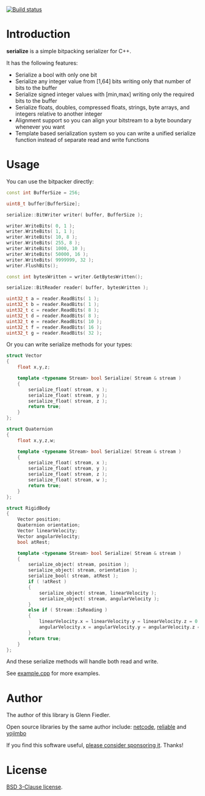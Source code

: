 [![Build status](https://github.com/mas-bandwidth/serialize/workflows/CI/badge.svg)](https://github.com/mas-bandwidth/serialize/actions?query=workflow%3ACI)

# Introduction

**serialize** is a simple bitpacking serializer for C++.

It has the following features:

* Serialize a bool with only one bit
* Serialize any integer value from [1,64] bits writing only that number of bits to the buffer
* Serialize signed integer values with [min,max] writing only the required bits to the buffer
* Serialize floats, doubles, compressed floats, strings, byte arrays, and integers relative to another integer
* Alignment support so you can align your bitstream to a byte boundary whenever you want
* Template based serialization system so you can write a unified serialize function instead of separate read and write functions

# Usage

You can use the bitpacker directly:

```c++
const int BufferSize = 256;

uint8_t buffer[BufferSize];

serialize::BitWriter writer( buffer, BufferSize );

writer.WriteBits( 0, 1 );
writer.WriteBits( 1, 1 );
writer.WriteBits( 10, 8 );
writer.WriteBits( 255, 8 );
writer.WriteBits( 1000, 10 );
writer.WriteBits( 50000, 16 );
writer.WriteBits( 9999999, 32 );
writer.FlushBits();

const int bytesWritten = writer.GetBytesWritten();

serialize::BitReader reader( buffer, bytesWritten );

uint32_t a = reader.ReadBits( 1 );
uint32_t b = reader.ReadBits( 1 );
uint32_t c = reader.ReadBits( 8 );
uint32_t d = reader.ReadBits( 8 );
uint32_t e = reader.ReadBits( 10 );
uint32_t f = reader.ReadBits( 16 );
uint32_t g = reader.ReadBits( 32 );
```

Or you can write serialize methods for your types:

```c++
struct Vector
{
    float x,y,z;

    template <typename Stream> bool Serialize( Stream & stream )
    {
        serialize_float( stream, x );
        serialize_float( stream, y );
        serialize_float( stream, z );
        return true;
    }
};

struct Quaternion
{
    float x,y,z,w;

    template <typename Stream> bool Serialize( Stream & stream )
    {
        serialize_float( stream, x );
        serialize_float( stream, y );
        serialize_float( stream, z );
        serialize_float( stream, w );
        return true;
    }
};

struct RigidBody
{
    Vector position;
    Quaternion orientation;
    Vector linearVelocity;
    Vector angularVelocity;
    bool atRest;

    template <typename Stream> bool Serialize( Stream & stream )
    {
        serialize_object( stream, position );
        serialize_object( stream, orientation );
        serialize_bool( stream, atRest );
        if ( !atRest )
        {
            serialize_object( stream, linearVelocity );
            serialize_object( stream, angularVelocity );
        }
        else if ( Stream::IsReading )
        {
            linearVelocity.x = linearVelocity.y = linearVelocity.z = 0.0;
            angularVelocity.x = angularVelocity.y = angularVelocity.z = 0.0;
        }
        return true;
    }
};
```

And these serialize methods will handle both read and write.

See [example.cpp](example.cpp) for more examples.

# Author

The author of this library is Glenn Fiedler.

Open source libraries by the same author include: [netcode](https://github.com/mas-bandwidth/netcode), [reliable](https://github.com/mas-bandwidth/netcode) and [yojimbo](https://github.com/mas-bandwidth/yojimbo)

If you find this software useful, [please consider sponsoring it](https://github.com/sponsors/mas-bandwidth). Thanks!

# License

[BSD 3-Clause license](https://opensource.org/licenses/BSD-3-Clause).
